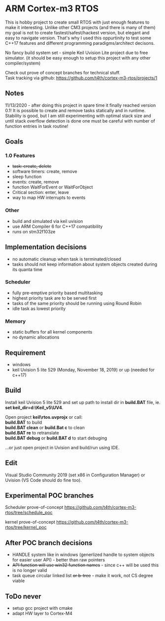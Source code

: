 # ARM Cortex-m3 RTOS

This is hobby project to create small RTOS with just enough features to make it interesting.
Unlike other CM3 projects (and there is many of them) my goal is not to create fastest/safest/hackest version,
but elegant and easy to navigate version. That's why I used this oppurtinity to test some C++17 features and different
programming paradigms/architect decisons.

No fancy build system set - simple Keil Uvision Lite project due to free simulator. (it should be easy enough to setup this project with any other compiler/system)

Check out prove of concept branches for technical stuff.  
Task tracking via github: https://github.com/t4th/cortex-m3-rtos/projects/1

## Notes
11/13/2020 - after doing this project in spare time it finally reached version 0.1! It is possible to create and remove tasks statically and in runtime. Stability is good, but I am still experimenting with optimal stack size and until stack overflow detection is done one must be careful with number of function entries in task routine!

## Goals

### 1.0 Features
* ~~task: create, delete~~
* software timers: create, remove
* sleep function
* events: create, remove
* function WaitForEvent or WaitForObject
* Critical section: enter, leave
* way to map HW interrupts to events

### Other
* build and simulated via keil uvision
* use ARM Compiler 6 for C++17 compatibility
* runs on stm32f103ze

## Implementation decisions
* no automatic cleanup when task is terminated/closed
* tasks should not keep information about system objects created during its quanta time

### Scheduler
* fully pre-emptive priority based multitasking
* highest priority task are to be served first
* tasks of the same priority should be running using Round Robin
* idle task as lowest priority

### Memory
* static buffers for all kernel components
* no dynamic allocations

## Requirement
* windows
* keil Uvision 5 lite 529 (Monday, November 18, 2019) or up (needed for c++17)

## Build
Install keil Uvision 5 lite 529 and set up path to install dir in **build.BAT** file,
 ie. **set keil_dir=d:\Keil_v5\UV4**.  

Open project **keil\rtos.uvprojx** or call:  
**build.BAT** to build  
**build.BAT clean** or **build.Bat c** to clean  
**build.BAT re** to retranslate  
**build.BAT debug** or **build.BAT d** to start debuging  

...or just open project in Uvision and build/run using IDE.

## Edit
Visual Studio Community 2019 (set x86 in Configuration Manager) or Uvision (VS Code should do fine too).

## Experimental POC branches
Scheduler prove-of-concept
https://github.com/t4th/cortex-m3-rtos/tree/schedule_poc

kernel prove-of-concept
https://github.com/t4th/cortex-m3-rtos/tree/kernel_poc

## After POC branch decisions
* HANDLE system like in windows (generlized handle to system objects for easier user API) - better than raw pointers
* ~~API function will use win32 function names~~ - since c++ will be used this is no longer valid
* task queue circular linked list ~~or b-tree~~ - make it work, not CS degree viable

## ToDo never
- setup gcc project with cmake
- adapt HW layer to Cortex-M4
